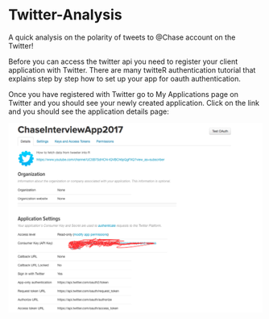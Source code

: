 # Twitter-Analysis
A quick analysis on the polarity of tweets to @Chase account on the Twitter!

Before you can access the twitter api you need to register your client application with Twitter. There are many twitteR authentication tutorial that explains step by step how to set up your app for oauth authentication.

Once you have registered with Twitter go to My Applications page on Twitter and you should see your newly created application. Click on the link and you should see the application details page:

![Twitter_Authetication](Twitter_Authetication.png)
